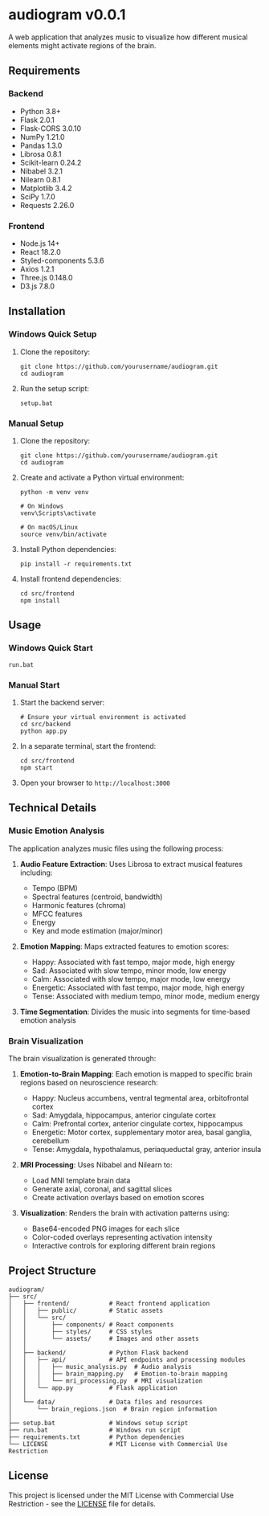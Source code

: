 # audiogram v0.0.1

A web application that analyzes music to visualize how different musical elements might activate regions of the brain.

## Requirements

### Backend
- Python 3.8+
- Flask 2.0.1
- Flask-CORS 3.0.10
- NumPy 1.21.0
- Pandas 1.3.0
- Librosa 0.8.1
- Scikit-learn 0.24.2
- Nibabel 3.2.1
- Nilearn 0.8.1
- Matplotlib 3.4.2
- SciPy 1.7.0
- Requests 2.26.0

### Frontend
- Node.js 14+
- React 18.2.0
- Styled-components 5.3.6
- Axios 1.2.1
- Three.js 0.148.0
- D3.js 7.8.0

## Installation

### Windows Quick Setup

1. Clone the repository:
   ```
   git clone https://github.com/yourusername/audiogram.git
   cd audiogram
   ```

2. Run the setup script:
   ```
   setup.bat
   ```

### Manual Setup

1. Clone the repository:
   ```
   git clone https://github.com/yourusername/audiogram.git
   cd audiogram
   ```

2. Create and activate a Python virtual environment:
   ```
   python -m venv venv
   
   # On Windows
   venv\Scripts\activate
   
   # On macOS/Linux
   source venv/bin/activate
   ```

3. Install Python dependencies:
   ```
   pip install -r requirements.txt
   ```

4. Install frontend dependencies:
   ```
   cd src/frontend
   npm install
   ```

## Usage

### Windows Quick Start

```
run.bat
```

### Manual Start

1. Start the backend server:
   ```
   # Ensure your virtual environment is activated
   cd src/backend
   python app.py
   ```

2. In a separate terminal, start the frontend:
   ```
   cd src/frontend
   npm start
   ```

3. Open your browser to `http://localhost:3000`

## Technical Details

### Music Emotion Analysis

The application analyzes music files using the following process:

1. **Audio Feature Extraction**: Uses Librosa to extract musical features including:
   - Tempo (BPM)
   - Spectral features (centroid, bandwidth)
   - Harmonic features (chroma)
   - MFCC features
   - Energy
   - Key and mode estimation (major/minor)

2. **Emotion Mapping**: Maps extracted features to emotion scores:
   - Happy: Associated with fast tempo, major mode, high energy
   - Sad: Associated with slow tempo, minor mode, low energy
   - Calm: Associated with slow tempo, major mode, low energy
   - Energetic: Associated with fast tempo, major mode, high energy
   - Tense: Associated with medium tempo, minor mode, medium energy

3. **Time Segmentation**: Divides the music into segments for time-based emotion analysis

### Brain Visualization

The brain visualization is generated through:

1. **Emotion-to-Brain Mapping**: Each emotion is mapped to specific brain regions based on neuroscience research:
   - Happy: Nucleus accumbens, ventral tegmental area, orbitofrontal cortex
   - Sad: Amygdala, hippocampus, anterior cingulate cortex
   - Calm: Prefrontal cortex, anterior cingulate cortex, hippocampus
   - Energetic: Motor cortex, supplementary motor area, basal ganglia, cerebellum
   - Tense: Amygdala, hypothalamus, periaqueductal gray, anterior insula

2. **MRI Processing**: Uses Nibabel and Nilearn to:
   - Load MNI template brain data
   - Generate axial, coronal, and sagittal slices
   - Create activation overlays based on emotion scores

3. **Visualization**: Renders the brain with activation patterns using:
   - Base64-encoded PNG images for each slice
   - Color-coded overlays representing activation intensity
   - Interactive controls for exploring different brain regions

## Project Structure

```
audiogram/
├── src/
│   ├── frontend/           # React frontend application
│   │   ├── public/         # Static assets
│   │   └── src/
│   │       ├── components/ # React components
│   │       ├── styles/     # CSS styles
│   │       └── assets/     # Images and other assets
│   │
│   ├── backend/            # Python Flask backend
│   │   ├── api/            # API endpoints and processing modules
│   │   │   ├── music_analysis.py  # Audio analysis
│   │   │   ├── brain_mapping.py   # Emotion-to-brain mapping
│   │   │   └── mri_processing.py  # MRI visualization
│   │   └── app.py          # Flask application
│   │
│   └── data/               # Data files and resources
│       └── brain_regions.json  # Brain region information
│
├── setup.bat               # Windows setup script
├── run.bat                 # Windows run script
├── requirements.txt        # Python dependencies
└── LICENSE                 # MIT License with Commercial Use Restriction
```

## License

This project is licensed under the MIT License with Commercial Use Restriction - see the [LICENSE](LICENSE) file for details.
